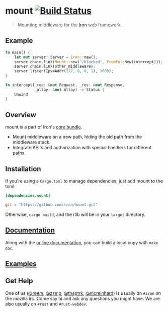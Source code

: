 mount [![Build Status](https://secure.travis-ci.org/iron/mount.png?branch=master)](https://travis-ci.org/iron/mount)
====

> Mounting middleware for the [Iron](https://github.com/iron/iron) web framework.

## Example

```rust
fn main() {
    let mut server: Server = Iron::new();
    server.chain.link(Mount::new("/blocked", FromFn::New(intercept)));
    server.chain.link(other_middleware);
    server.listen(Ipv4Addr(127, 0, 0, 1), 3000);
}

fn intercept(_req: &mut Request, _res: &mut Response,
             _alloy: &mut Alloy) -> Status {
    Unwind
}
```

## Overview

mount is a part of Iron's [core bundle](https://github.com/iron/core).

- Mount middleware on a new path, hiding the old path from the middleware stack.
- Integrate API's and authorization with special handlers for different paths.

## Installation

If you're using a `Cargo.toml` to manage dependencies, just add mount to the toml:

```toml
[dependencies.mount]

git = "https://github.com/iron/mount.git"
```

Otherwise, `cargo build`, and the rlib will be in your `target` directory.

## [Documentation](http://docs.ironframework.io/core/mount)

Along with the [online documentation](http://docs.ironframework.io/core/mount),
you can build a local copy with `make doc`.

## [Examples](/examples)

## Get Help

One of us ([@reem](https://github.com/reem/), [@zzmp](https://github.com/zzmp/),
[@theptrk](https://github.com/theptrk/), [@mcreinhard](https://github.com/mcreinhard))
is usually on `#iron` on the mozilla irc. Come say hi and ask any questions you might have.
We are also usually on `#rust` and `#rust-webdev`.
